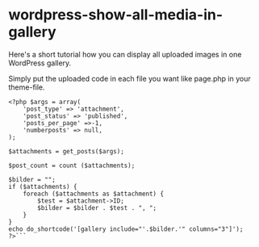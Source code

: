 # wordpress-show-all-media-in-gallery

Here's a short tutorial how you can display all uploaded images in one WordPress gallery.

Simply put the uploaded code in each file you want like page.php in your theme-file.

```
<?php $args = array(
    'post_type' => 'attachment',
    'post_status' => 'published',
    'posts_per_page' =>-1,
    'numberposts' => null,
);

$attachments = get_posts($args);

$post_count = count ($attachments);

$bilder = "";
if ($attachments) {
    foreach ($attachments as $attachment) {
        $test = $attachment->ID;
        $bilder = $bilder . $test . ", ";
    }   
} 
echo do_shortcode('[gallery include="'.$bilder.'" columns="3"]');
?>```
									
